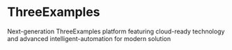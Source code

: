 # ThreeExamples
Next-generation ThreeExamples platform featuring cloud-ready technology and advanced intelligent-automation for modern solution
